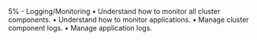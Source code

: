 5% - Logging/Monitoring
• Understand how to monitor all cluster components.
• Understand how to monitor applications.
• Manage cluster component logs. • Manage application logs.